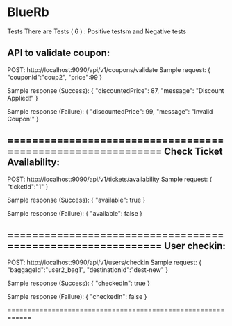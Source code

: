 # BlueRb

Tests
There are Tests ( 6 ) :
Positive testsm and Negative tests


API to validate coupon:
------------------------------
POST: http://localhost:9090/api/v1/coupons/validate
Sample request:
{
    "couponId":"coup2",
    "price":99
}

Sample response (Success):
{
    "discountedPrice": 87,
    "message": "Discount Applied!"
}

Sample response (Failure):
{
    "discountedPrice": 99,
    "message": "Invalid Coupon!"
}

============================================================
Check Ticket Availability:
--------------------------------------
POST: http://localhost:9090/api/v1/tickets/availability
Sample request:
{
    "ticketId":"1"
}

Sample response (Success):
{
    "available": true
}

Sample response (Failure):
{
    "available": false
}

============================================================
User checkin:
------------------------
POST: http://localhost:9090/api/v1/users/checkin
Sample request:
{
    "baggageId":"user2_bag1",
    "destinationId":"dest-new"
}

Sample response (Success):
{
    "checkedIn": true
}

Sample response (Failure):
{
    "checkedIn": false
}

============================================================
